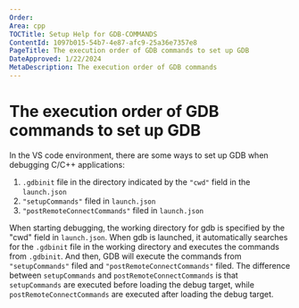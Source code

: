 ```yaml
---
Order:
Area: cpp
TOCTitle: Setup Help for GDB-COMMANDS
ContentId: 1097b015-54b7-4e87-afc9-25a36e7357e8
PageTitle: The execution order of GDB commands to set up GDB
DateApproved: 1/22/2024
MetaDescription: The execution order of GDB commands
---
```


# The execution order of GDB commands to set up GDB

In the VS code environment, there are some ways to set up GDB when debugging C/C++ applications:

1. `.gdbinit` file in the directory indicated by the `"cwd"` field in the `launch.json`
2. `"setupCommands"` filed in `launch.json`
3. `"postRemoteConnectCommands"` filed in `launch.json`

When starting debugging, the working directory for gdb is specified by the "cwd" field in `launch.json`. When gdb is launched, it automatically searches for the `.gdbinit` file in the working directory and executes the commands from `.gdbinit`. And then, GDB will execute the commands from `"setupCommands"` filed and `"postRemoteConnectCommands"` filed. The difference between `setupCommands` and `postRemoteConnectCommands` is that `setupCommands` are executed before loading the debug target, while `postRemoteConnectCommands` are executed after loading the debug target.
